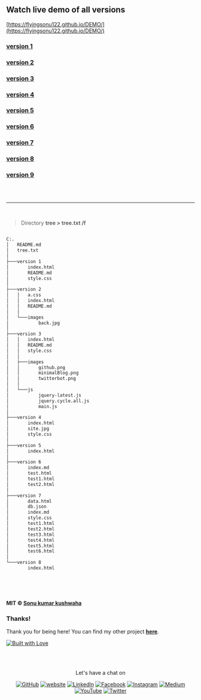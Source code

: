 
## Watch live demo of all versions

[https://flyingsonu122.github.io/DEMO/](https://flyingsonu122.github.io/DEMO/)

### [version 1 ](https://flyingsonu122.github.io/DEMO/version%201/index.html)

### [version 2 ](https://flyingsonu122.github.io/DEMO/version%202/index.html)

### [version 3 ](https://flyingsonu122.github.io/DEMO/version%203/index.html)

### [version 4 ](https://flyingsonu122.github.io/DEMO/version%204/index.html)

### [version 5 ](https://flyingsonu122.github.io/DEMO/version%205/index.html)

### [version 6 ](https://flyingsonu122.github.io/DEMO/version%206/)

### [version 7 ](https://flyingsonu122.github.io/DEMO/version%207)

### [version 8 ](https://flyingsonu122.github.io/DEMO/version%208)

### [version 9 ](https://flyingsonu122.github.io/DEMO/version%209)


<br><br>


---



<br>

> Directory **tree > tree.txt /f**


```bash

C:.
│   README.md
│   tree.txt
│   
├───version 1
│       index.html
│       README.md
│       style.css
│       
├───version 2
│   │   a.css
│   │   index.html
│   │   README.md
│   │   
│   └───images
│           back.jpg
│           
├───version 3
│   │   index.html
│   │   README.md
│   │   style.css
│   │   
│   ├───images
│   │       github.png
│   │       minimalBlog.png
│   │       twitterbot.png
│   │       
│   └───js
│           jquery-latest.js
│           jquery.cycle.all.js
│           main.js
│           
├───version 4
│       index.html
│       site.jpg
│       style.css
│       
├───version 5
│       index.html
│       
├───version 6
│       index.md
│       test.html
│       test1.html
│       test2.html
│       
├───version 7
│       data.html
│       db.json
│       index.md
│       style.css
│       test1.html
│       test2.html
│       test3.html
│       test4.html
│       test5.html
│       test6.html
│       
└───version 8
        index.html
        


```

<br><br>

**MIT &copy; [Sonu kumar kushwaha](https://github.com/flyingsonu122)**

### Thanks!

Thank you for being here! You can find my other project **[here](https://github.com/flyingsonu122?tab=repositories)**.

[![Built with Love](https://forthebadge.com/images/badges/built-with-love.svg)](https://linktr.ee/flyingsonu) 

<br><br>
<p align="center"> Let's have a chat on </p> 
<p align="center">
	<a href="https://github.com/flyingsonu122"><img src="https://img.shields.io/github/followers/flyingsonu122.svg?label=GitHub&style=social" alt="GitHub"></a>
	<a href="http://bit.ly/2YqcMNO"><img src="https://img.shields.io/badge/Website-blueviolet?style=flat&logo=google-chrome&logoColor=white&color=Black" alt="website"></a>
	<a href="https://www.linkedin.com/in/sonukumarkushwaha/"><img src="https://img.shields.io/badge/LinkedIn--_.svg?style=social&logo=linkedin" alt="LinkedIn"></a>
	<a href="https://www.facebook.com/sonukumarkushwaha736"><img src="https://img.shields.io/badge/Facebook--_.svg?style=social&logo=facebook" alt="Facebook"></a>
	<a href="https://www.instagram.com/flyingsonu736/"><img src="https://img.shields.io/badge/Instagram--_.svg?style=social&logo=instagram" alt="Instagram"></a>
	<a href="https://medium.com/@sonukumarkushwaha"><img src="https://img.shields.io/badge/Medium--_.svg?style=social&logo=medium" alt="Medium"></a>
	<a href="https://www.youtube.com/channel/UCugIYeIc-HzCp-SZxRwuQbA"><img src="https://img.shields.io/badge/YouTube--_.svg?style=social&logo=YouTube" alt="YouTube"></a>
	<a href="https://twitter.com/sonukumarkush12"><img src="https://img.shields.io/twitter/follow/sonukumarkush12?label=Follow&style=social" alt="Twitter"></a>
	
	
</p>

